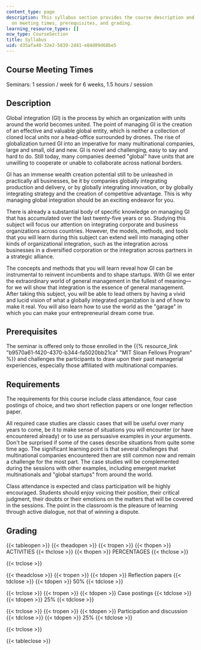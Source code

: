 ```yaml
---
content_type: page
description: This syllabus section provides the course description and information
  on meeting times, prerequisites, and grading.
learning_resource_types: []
ocw_type: CourseSection
title: Syllabus
uid: d35afa40-32e2-5039-2d41-e84d09d68be5
---
```


Course Meeting Times
--------------------

Seminars: 1 session / week for 6 weeks, 1.5 hours / session

Description
-----------

Global integration (GI) is the process by which an organization with units around the world becomes united. The point of managing GI is the creation of an effective and valuable global entity, which is neither a collection of cloned local units nor a head-office surrounded by drones. The rise of globalization turned GI into an imperative for many multinational companies, large and small, old and new. GI is novel and challenging, easy to say and hard to do. Still today, many companies deemed "global" have units that are unwilling to cooperate or unable to collaborate across national borders.

GI has an immense wealth creation potential still to be unleashed in practically all businesses, be it by companies globally integrating production and delivery, or by globally integrating innovation, or by globally integrating strategy and the creation of competitive advantage. This is why managing global integration should be an exciting endeavor for you.

There is already a substantial body of specific knowledge on managing GI that has accumulated over the last twenty-five years or so. Studying this subject will focus our attention on integrating corporate and business organizations across countries. However, the models, methods, and tools that you will learn during this subject can extend well into managing other kinds of organizational integration, such as the integration across businesses in a diversified corporation or the integration across partners in a strategic alliance.

The concepts and methods that you will learn reveal how GI can be instrumental to reinvent incumbents and to shape startups. With GI we enter the extraordinary world of general management in the fullest of meaning—for we will show that integration is the essence of general management. After taking this subject, you will be able to lead others by having a vivid and lucid vision of what a globally integrated organization is and of how to make it real. You will also learn how to use the world as the "garage" in which you can make your entrepreneurial dream come true.

Prerequisites
-------------

The seminar is offered only to those enrolled in the {{% resource_link "b9570a61-f420-4370-b344-fa5020bb21ca" "MIT Sloan Fellows Program" %}} and challenges the participants to draw upon their past managerial experiences, especially those affiliated with multinational companies.

Requirements
------------

The requirements for this course include class attendance, four case postings of choice, and two short reflection papers or one longer reflection paper.

All required case studies are classic cases that will be useful over many years to come, be it to make sense of situations you will encounter (or have encountered already) or to use as persuasive examples in your arguments. Don't be surprised if some of the cases describe situations from quite some time ago. The significant learning point is that several challenges that multinational companies encountered then are still common now and remain a challenge for the most part. The case studies will be complemented during the sessions with other examples, including emergent market multinationals and "global startups" from around the world.

Class attendance is expected and class participation will be highly encouraged. Students should enjoy voicing their position, their critical judgment, their doubts or their emotions on the matters that will be covered in the sessions. The point in the classroom is the pleasure of learning through active dialogue, not that of winning a dispute.

Grading
-------

{{< tableopen >}}
{{< theadopen >}}
{{< tropen >}}
{{< thopen >}}
ACTIVITIES
{{< thclose >}}
{{< thopen >}}
PERCENTAGES
{{< thclose >}}

{{< trclose >}}

{{< theadclose >}}
{{< tropen >}}
{{< tdopen >}}
Reflection papers
{{< tdclose >}}
{{< tdopen >}}
50%
{{< tdclose >}}

{{< trclose >}}
{{< tropen >}}
{{< tdopen >}}
Case postings
{{< tdclose >}}
{{< tdopen >}}
25%
{{< tdclose >}}

{{< trclose >}}
{{< tropen >}}
{{< tdopen >}}
Participation and discussion
{{< tdclose >}}
{{< tdopen >}}
25%
{{< tdclose >}}

{{< trclose >}}

{{< tableclose >}}